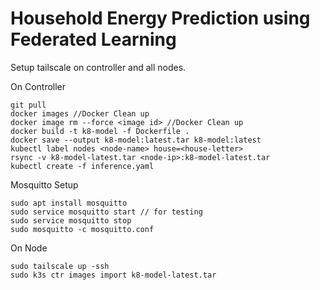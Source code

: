 # Household Energy Prediction using Federated Learning 

Setup tailscale on controller and all nodes. 

On Controller
```
git pull
docker images //Docker Clean up
docker image rm --force <image id> //Docker Clean up
docker build -t k8-model -f Dockerfile .
docker save --output k8-model:latest.tar k8-model:latest
kubectl label nodes <node-name> house=<house-letter>
rsync -v k8-model-latest.tar <node-ip>:k8-model-latest.tar
kubectl create -f inference.yaml
```

Mosquitto Setup
```
sudo apt install mosquitto 
sudo service mosquitto start // for testing
sudo service mosquitto stop
sudo mosquitto -c mosquitto.conf 

```

On Node
```
sudo tailscale up -ssh
sudo k3s ctr images import k8-model-latest.tar 
```